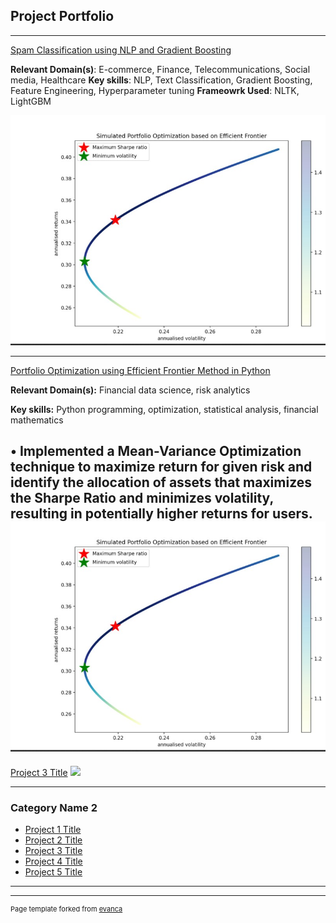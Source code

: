 ## Project Portfolio

---
[Spam Classification using NLP and Gradient Boosting ](https://shubhankamat-spam-classifier-app-3auary.streamlit.app/)

**Relevant Domain(s)**: E-commerce, Finance, Telecommunications, Social media, Healthcare
**Key skills**: NLP, Text Classification, Gradient Boosting, Feature Engineering, Hyperparameter tuning
**Frameowrk Used**: NLTK, LightGBM

<img src="images/1C.jpg?raw=true"/>


---
[Portfolio Optimization using Efficient Frontier Method in Python ](https://shubhankamat-efficientfrontieroptimisation-app-it39lm.streamlit.app/)

**Relevant Domain(s):** Financial data science, risk analytics

**Key skills:** Python programming, optimization, statistical analysis, financial mathematics 

•	Implemented a Mean-Variance Optimization technique to maximize return for given risk and identify the allocation of assets that maximizes the Sharpe Ratio and minimizes volatility, resulting in potentially higher returns for users.
<img src="images/1C.jpg?raw=true"/>
---
[Project 3 Title](http://example.com/)
<img src="images/dummy_thumbnail.jpg?raw=true"/>

---

### Category Name 2

- [Project 1 Title](http://example.com/)
- [Project 2 Title](http://example.com/)
- [Project 3 Title](http://example.com/)
- [Project 4 Title](http://example.com/)
- [Project 5 Title](http://example.com/)

---




---
<p style="font-size:11px">Page template forked from <a href="https://github.com/evanca/quick-portfolio">evanca</a></p>
<!-- Remove above link if you don't want to attibute -->
